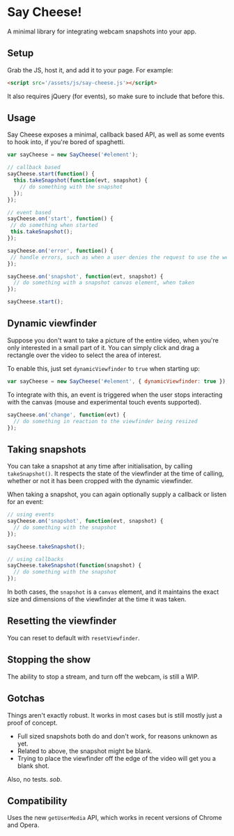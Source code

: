 Say Cheese!
===========
A minimal library for integrating webcam snapshots into your app.

Setup
-----
Grab the JS, host it, and add it to your page. For example:

```html
<script src='/assets/js/say-cheese.js'></script>
```

It also requires jQuery (for events), so make sure to include that before this.

Usage
-----
Say Cheese exposes a minimal, callback based API, as well as some events to hook into,
if you're bored of spaghetti.

```javascript
var sayCheese = new SayCheese('#element');

// callback based
sayCheese.start(function() {
  this.takeSnapshot(function(evt, snapshot) {
    // do something with the snapshot
  });
});

// event based
sayCheese.on('start', function() {
 // do something when started
 this.takeSnapshot();
});

sayCheese.on('error', function() {
 // handle errors, such as when a user denies the request to use the webcam
});

sayCheese.on('snapshot', function(evt, snapshot) {
  // do something with a snapshot canvas element, when taken
});

sayCheese.start();
```

Dynamic viewfinder
------------------
Suppose you don't want to take a picture of the entire video, when you're only interested in a small part of it. You can simply click and drag a rectangle over the video to select the area of interest.

To enable this, just set `dynamicViewfinder` to `true` when starting up:

```javascript
var sayCheese = new SayCheese('#element', { dynamicViewfinder: true });
```

To integrate with this, an event is triggered when the user stops interacting with the canvas (mouse and experimental touch events supported).

```javascript
sayCheese.on('change', function(evt) {
  // do something in reaction to the viewfinder being resized
});
```


Taking snapshots
----------------
You can take a snapshot at any time after initialisation, by calling `takeSnapshot()`. It respects the state of the viewfinder at the time of calling, whether or not it has been cropped with the dynamic viewfinder.

When taking a snapshot, you can again optionally supply a callback or listen for an event:

```javascript
// using events
sayCheese.on('snapshot', function(evt, snapshot) {
  // do something with the snapshot
});

sayCheese.takeSnapshot();

// using callbacks
sayCheese.takeSnapshot(function(snapshot) {
  // do something with the snapshot
});
```

In both cases, the `snapshot` is a `canvas` element, and it maintains the exact size
and dimensions of the viewfinder at the time it was taken.

Resetting the viewfinder
------------------------
You can reset to default with `resetViewfinder`.

Stopping the show
-----------------
The ability to stop a stream, and turn off the webcam, is still a WIP.

Gotchas
-------
Things aren't exactly robust. It works in most cases but is still mostly just a proof of concept.

 - Full sized snapshots both do and don't work, for reasons unknown as yet.
 - Related to above, the snapshot might be blank.
 - Trying to place the viewfinder off the edge of the video will get you a blank shot.

Also, no tests. *sob*.

Compatibility
-------------
Uses the new `getUserMedia` API, which works in recent versions of Chrome and Opera.

